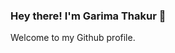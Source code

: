 ### Hey there! I'm Garima Thakur 👋
Welcome to my Github profile.

<!--
**GarimaZe/GarimaZe** is a ✨ _special_ ✨ repository because its `README.md` (this file) appears on your GitHub profile.

Here are some ideas to get you started:

->
